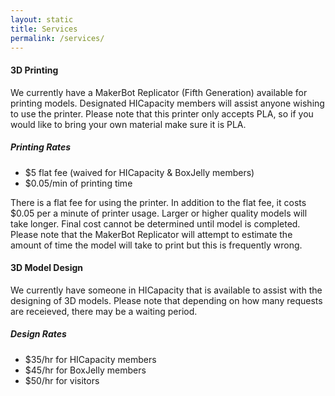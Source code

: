 ```yaml
---
layout: static
title: Services
permalink: /services/
---
```


#### 3D Printing ####
We currently have a MakerBot Replicator (Fifth Generation) available for printing models. Designated HICapacity members will assist anyone wishing to use the printer. Please note that this printer only accepts PLA, so if you would like to bring your own material make sure it is PLA.

##### Printing Rates #####
* $5 flat fee (waived for HICapacity &amp; BoxJelly members)
* $0.05/min of printing time

There is a flat fee for using the printer. In addition to the flat fee, it costs $0.05 per a minute of printer usage. Larger or higher quality models will take longer. Final cost cannot be determined until model is completed. Please note that the MakerBot Replicator will attempt to estimate the amount of time the model will take to print but this is frequently wrong.

#### 3D Model Design ####
We currently have someone in HICapacity that is available to assist with the designing of 3D models. Please note that depending on how many requests are receieved, there may be a waiting period.

##### Design Rates #####
* $35/hr for HICapacity members
* $45/hr for BoxJelly members
* $50/hr for visitors